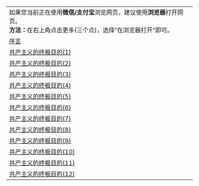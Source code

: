 <table>
        <tr>
          <td>
                如果您当前正在使用<b>微信/支付宝</b>浏览网页，建议使用<b>浏览器</b>打开网页。</br>
                <b>方法：</b>在右上角点击更多(三个点)，选择“在浏览器打开”即可。
          </td>
        </tr>
        <tr>
          <td>
            <a href="https://github.com/gfw-breaker/banned-news/blob/master/pages/nsc422/n9862666.md">序言</a>
          </td>
        </tr>
        <tr>
          <td>
            <a href="https://github.com/gfw-breaker/banned-news/blob/master/pages/nsc422/n9865857.md">共产主义的终极目的(1)</a>
          </td>
        </tr>
        <tr>
          <td>
            <a href="https://github.com/gfw-breaker/banned-news/blob/master/pages/nsc422/n9876205.md">共产主义的终极目的(2)</a>
          </td>
        </tr>
        <tr>
          <td>
            <a href="https://github.com/gfw-breaker/banned-news/blob/master/pages/nsc422/n9879879.md">共产主义的终极目的(3)</a>
          </td>
        </tr>
        <tr>
          <td>
            <a href="https://github.com/gfw-breaker/banned-news/blob/master/pages/nsc422/n9891246.md">共产主义的终极目的(4)</a>
          </td>
        </tr>
        <tr>
          <td>
            <a href="https://github.com/gfw-breaker/banned-news/blob/master/pages/nsc422/n9893174.md">共产主义的终极目的(5)</a>
          </td>
        </tr>
        <tr>
          <td>
            <a href="https://github.com/gfw-breaker/banned-news/blob/master/pages/nsc422/n9899359.md">共产主义的终极目的(6)</a>
          </td>
        </tr>
        <tr>
          <td>
            <a href="https://github.com/gfw-breaker/banned-news/blob/master/pages/nsc422/n9901176.md">共产主义的终极目的(7)</a>
          </td>
        </tr>
        <tr>
          <td>
            <a href="https://github.com/gfw-breaker/banned-news/blob/master/pages/nsc422/n9912488.md">共产主义的终极目的(8)</a>
          </td>
        </tr>
        <tr>
          <td>
            <a href="https://github.com/gfw-breaker/banned-news/blob/master/pages/nsc422/n9916363.md">共产主义的终极目的(9)</a>
          </td>
        </tr>
        <tr>
          <td>
            <a href="https://github.com/gfw-breaker/banned-news/blob/master/pages/nsc422/n9920883.md">共产主义的终极目的(10)</a>
          </td>
        </tr>
        <tr>
          <td>
            <a href="https://github.com/gfw-breaker/banned-news/blob/master/pages/nsc422/n9924973.md">共产主义的终极目的(11)</a>
          </td>
        </tr>
        <tr>
          <td>
            <a href="https://github.com/gfw-breaker/banned-news/blob/master/pages/nsc422/n9933272.md">共产主义的终极目的(12)</a>
          </td>
        </tr>
      </table>
